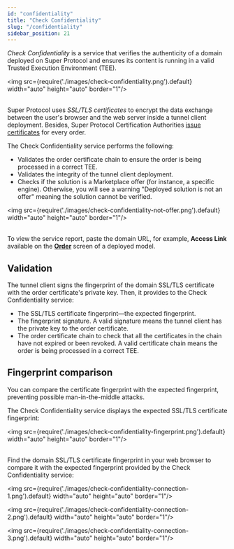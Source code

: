 ```yaml
---
id: "confidentiality"
title: "Check Confidentiality"
slug: "/confidentiality"
sidebar_position: 21
---
```


*Check Confidentiality* is a service that verifies the authenticity of a domain deployed on Super Protocol and ensures its content is running in a valid <a id="tee"><span className="dashed-underline">Trusted Execution Environment</span></a> (TEE).

<img src={require('./images/check-confidentiality.png').default} width="auto" height="auto" border="1"/>
<br/>
<br/>

Super Protocol uses *SSL/TLS certificates* to encrypt the data exchange between the user's browser and the web server inside a <a id="tunnel"><span className="dashed-underline">tunnel client</span></a> deployment. Besides, Super Protocol Certification Authorities [issue certificates](/fundamentals/certification) for every <a id="order"><span className="dashed-underline">order</span></a>.

The Check Confidentiality service performs the following:

- Validates the order certificate chain to ensure the order is being processed in a correct TEE.
- Validates the integrity of the tunnel client deployment.
- Checks if the <a id="solution"><span className="dashed-underline">solution</span></a> is a Marketplace <a id="offer"><span className="dashed-underline">offer</span></a> (for instance, a specific <a id="engine"><span className="dashed-underline">engine</span></a>). Otherwise, you will see a warning "Deployed solution is not an offer" meaning the solution cannot be verified.

<img src={require('./images/check-confidentiality-not-offer.png').default} width="auto" height="auto" border="1"/>
<br/>
<br/>

To view the service report, paste the domain URL, for example, **Access Link** available on the [**Order**](/marketplace/all-orders/order) screen of a deployed model.

## Validation

The tunnel client signs the fingerprint of the domain SSL/TLS certificate with the order certificate's private key. Then, it provides to the Check Confidentiality service:

- The SSL/TLS certificate fingerprint—the expected fingerprint.
- The fingerprint signature. A valid signature means the tunnel client has the private key to the order certificate.
- The order certificate chain to check that all the certificates in the chain have not expired or been revoked. A valid certificate chain means the order is being processed in a correct TEE.

## Fingerprint comparison

You can compare the certificate fingerprint with the expected fingerprint, preventing possible man-in-the-middle attacks.

The Check Confidentiality service displays the expected SSL/TLS certificate fingerprint:

<img src={require('./images/check-confidentiality-fingerprint.png').default} width="auto" height="auto" border="1"/>
<br/>
<br/>

Find the domain SSL/TLS certificate fingerprint in your web browser to compare it with the expected fingerprint provided by the Check Confidentiality service:

<img src={require('./images/check-confidentiality-connection-1.png').default} width="auto" height="auto" border="1"/>
<br/>

<img src={require('./images/check-confidentiality-connection-2.png').default} width="auto" height="auto" border="1"/>
<br/>

<img src={require('./images/check-confidentiality-connection-3.png').default} width="auto" height="auto" border="1"/>